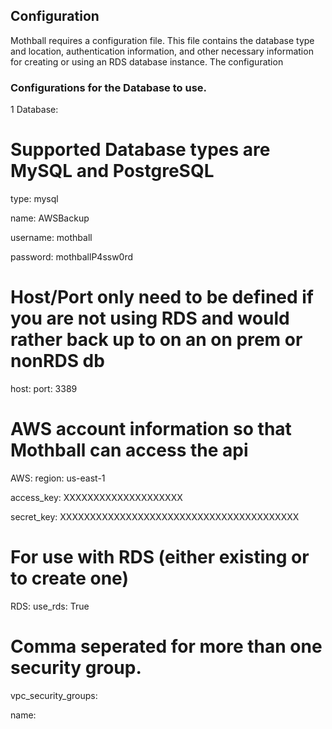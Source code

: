 ## Configuration

Mothball requires a configuration file.  This file contains the database type and location, authentication information,
and other necessary information for creating or using an RDS database instance.  The configuration


### Configurations for the Database to use.

1 Database:
  # Supported Database types are MySQL and PostgreSQL
  type: mysql

  name: AWSBackup

  username: mothball

  password: mothballP4ssw0rd

  # Host/Port only need to be defined if you are not using RDS and would rather back up to on an on prem or nonRDS db
  host:
  port: 3389

# AWS account information so that Mothball can access the api
AWS:
  region: us-east-1

  access_key: XXXXXXXXXXXXXXXXXXXX

  secret_key: XXXXXXXXXXXXXXXXXXXXXXXXXXXXXXXXXXXXXXXX

# For use with RDS (either existing or to create one)
RDS:
  use_rds: True
  # Comma seperated for more than one security group.
  vpc_security_groups:

  name: